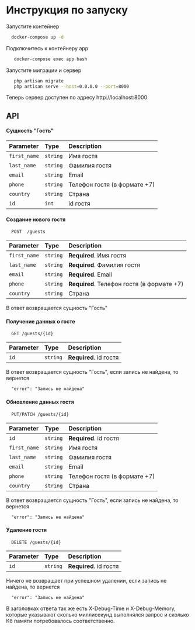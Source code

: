 
# Инструкция по запуску
Запустите контейнер

```bash
  docker-compose up -d
```
Подключитесь к контейнеру app
```bash
   docker-compose exec app bash
```
Запустите миграции и сервер
```bash
   php artisan migrate
   php artisan serve --host=0.0.0.0 --port=8000
```
Теперь сервер доступен по адресу http://localhost:8000
## API

#### Сущность "Гость"
| Parameter | Type     | Description                |
| :-------- | :------- | :------------------------- |
| `first_name` | `string` |  Имя гостя |
| `last_name` | `string` | Фамилия гостя |
| `email` | `string` | Email |
| `phone` | `string` | Телефон гостя (в формате +7) |
| `country` | `string` | Страна |
| `id` | `int` | id гостя |

#### Создание нового гостя

```http
  POST  /guests
```

| Parameter | Type     | Description                |
| :-------- | :------- | :------------------------- |
| `first_name` | `string` | **Required**. Имя гостя |
| `last_name` | `string` | **Required**. Фамилия гостя |
| `email` | `string` | **Required**. Email |
| `phone` | `string` | **Required**. Телефон гостя (в формате +7) |
| `country` | `string` | Страна |

В ответ возвращается сущность "Гость"


#### Получение данных о госте

```http
  GET /guests/{id}
```

| Parameter | Type     | Description                       |
| :-------- | :------- | :-------------------------------- |
| `id`      | `string` | **Required**. id гостя |

В ответ возвращается сущность "Гость", если запись не найдена, то вернется
```http
  "error": "Запись не найдена"
```

#### Обновление данных гостя

```http
  PUT/PATCH /guests/{id}
```

| Parameter | Type     | Description                       |
| :-------- | :------- | :-------------------------------- |
| `id`      | `string` | **Required**. id гостя |
| `first_name` | `string` | Имя гостя |
| `last_name` | `string` | Фамилия гостя |
| `email` | `string` | Email |
| `phone` | `string` | Телефон гостя (в формате +7) |
| `country` | `string` | Страна |

В ответ возвращается сущность "Гость", если запись не найдена, то вернется
```http
  "error": "Запись не найдена"
```

#### Удаление гостя

```http
  DELETE /guests/{id}
```

| Parameter | Type     | Description                       |
| :-------- | :------- | :-------------------------------- |
| `id`      | `string` | **Required**. id гостя |

Ничего не возвращает при успешном удалении, если запись не найдена, то вернется
```http
  "error": "Запись не найдена"
```

В заголовках ответа так же есть X-Debug-Time и X-Debug-Memory, которые указывают сколько миллисекунд выполнялся запрос и сколько Кб памяти потребовалось соответственно.
